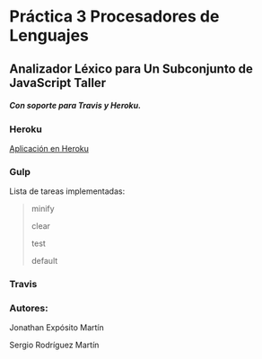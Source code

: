 # Práctica 3 Procesadores de Lenguajes


## Analizador Léxico para Un Subconjunto de JavaScript Taller

##### Con soporte para Travis y Heroku.

### Heroku

[Aplicación en Heroku](https://github.com/alu0100696455/PL_P3_Analizador/ "Heroku")

### Gulp

Lista de tareas implementadas:

> minify
>
> clear
>
> test
>
> default


### Travis




### Autores:

Jonathan Expósito Martín

Sergio Rodríguez Martín
